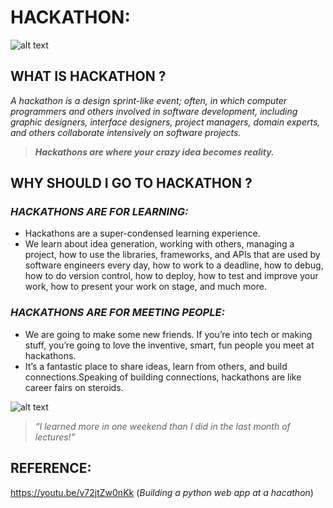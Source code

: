 #  __HACKATHON:__
![alt text](https://miro.medium.com/max/2560/1*mYeW2isXEbzHvQqD4tWouA.png)
## WHAT IS HACKATHON ?
*A hackathon is a design sprint-like event; often, in which computer programmers and others involved in software development, including graphic designers, interface designers, project managers, domain experts, and others collaborate intensively on software projects.*
>*__Hackathons are where your crazy idea becomes reality.__*
## __WHY SHOULD I GO TO HACKATHON ?__
### *HACKATHONS ARE FOR LEARNING:*
 * Hackathons are a super-condensed learning experience. 
 * We learn about idea generation, working with others, managing a project, how to use the libraries, frameworks, and APIs that are used by software engineers every day, how to work to a deadline, how to debug, how to do version control, how to deploy, how to test and improve your work, how to present your work on stage, and much more.
 ### *HACKATHONS ARE FOR MEETING PEOPLE:*
 * We are going to make some new friends. If you’re into tech or making stuff, you’re going to love the inventive, smart, fun people you meet at hackathons.
 *  It’s a fantastic place to share ideas, learn from others, and build connections.Speaking of building connections, hackathons are like career fairs on steroids.

 ![alt text](https://www.cpc.unc.edu/wp-content/uploads/2019/12/hackathon-banner-2020-reduced2.jpg)

 > *“I learned more in one weekend than I did in the last month of lectures!”*



 
## __REFERENCE__: 
 https://youtu.be/v72jtZw0nKk (*Building a python web app at a hacathon*)
